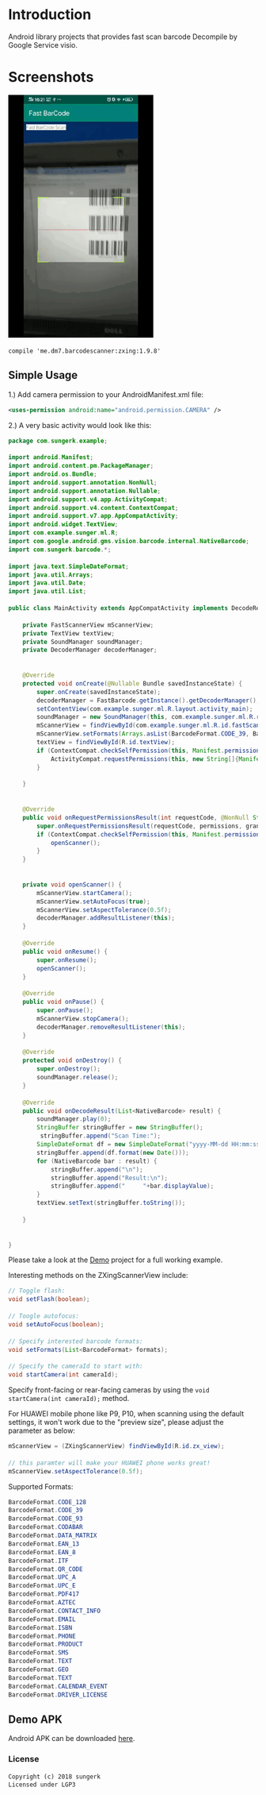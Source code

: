 Introduction
============

Android library projects that provides fast scan barcode
Decompile by Google Service visio.

Screenshots
===========
<img src="https://github.com/sungerk/BarCode/blob/dev/shortcuts/barcode.gif">



`compile 'me.dm7.barcodescanner:zxing:1.9.8'`

Simple Usage
------------

1.) Add camera permission to your AndroidManifest.xml file:

```xml
<uses-permission android:name="android.permission.CAMERA" />
```

2.) A very basic activity would look like this:

```java
package com.sungerk.example;

import android.Manifest;
import android.content.pm.PackageManager;
import android.os.Bundle;
import android.support.annotation.NonNull;
import android.support.annotation.Nullable;
import android.support.v4.app.ActivityCompat;
import android.support.v4.content.ContextCompat;
import android.support.v7.app.AppCompatActivity;
import android.widget.TextView;
import com.example.sunger.ml.R;
import com.google.android.gms.vision.barcode.internal.NativeBarcode;
import com.sungerk.barcode.*;

import java.text.SimpleDateFormat;
import java.util.Arrays;
import java.util.Date;
import java.util.List;

public class MainActivity extends AppCompatActivity implements DecodeResultListener {

    private FastScannerView mScannerView;
    private TextView textView;
    private SoundManager soundManager;
    private DecoderManager decoderManager;


    @Override
    protected void onCreate(@Nullable Bundle savedInstanceState) {
        super.onCreate(savedInstanceState);
        decoderManager = FastBarcode.getInstance().getDecoderManager();
        setContentView(com.example.sunger.ml.R.layout.activity_main);
        soundManager = new SoundManager(this, com.example.sunger.ml.R.raw.hsm_beep);
        mScannerView = findViewById(com.example.sunger.ml.R.id.fastScannerView);
        mScannerView.setFormats(Arrays.asList(BarcodeFormat.CODE_39, BarcodeFormat.CODE_128,BarcodeFormat.QR_CODE));
        textView = findViewById(R.id.textView);
        if (ContextCompat.checkSelfPermission(this, Manifest.permission.CAMERA) != PackageManager.PERMISSION_GRANTED) {
            ActivityCompat.requestPermissions(this, new String[]{Manifest.permission.CAMERA}, 100);
        }

    }


    @Override
    public void onRequestPermissionsResult(int requestCode, @NonNull String[] permissions, @NonNull int[] grantResults) {
        super.onRequestPermissionsResult(requestCode, permissions, grantResults);
        if (ContextCompat.checkSelfPermission(this, Manifest.permission.CAMERA) == PackageManager.PERMISSION_GRANTED) {
            openScanner();
        }
    }


    private void openScanner() {
        mScannerView.startCamera();
        mScannerView.setAutoFocus(true);
        mScannerView.setAspectTolerance(0.5f);
        decoderManager.addResultListener(this);
    }

    @Override
    public void onResume() {
        super.onResume();
        openScanner();
    }

    @Override
    public void onPause() {
        super.onPause();
        mScannerView.stopCamera();
        decoderManager.removeResultListener(this);
    }

    @Override
    protected void onDestroy() {
        super.onDestroy();
        soundManager.release();
    }

    @Override
    public void onDecodeResult(List<NativeBarcode> result) {
        soundManager.play(0);
        StringBuffer stringBuffer = new StringBuffer();
         stringBuffer.append("Scan Time:");
        SimpleDateFormat df = new SimpleDateFormat("yyyy-MM-dd HH:mm:ss");
        stringBuffer.append(df.format(new Date()));
        for (NativeBarcode bar : result) {
            stringBuffer.append("\n");
            stringBuffer.append("Result:\n");
            stringBuffer.append("     "+bar.displayValue);
        }
        textView.setText(stringBuffer.toString());

    }


}


```

Please take a look at the [Demo](https://github.com/sungerk/BarCode/blob/dev/app/src/main/java/com/sungerk/example/MainActivity.java) project for a full working example.


Interesting methods on the ZXingScannerView include:

```java
// Toggle flash:
void setFlash(boolean);

// Toogle autofocus:
void setAutoFocus(boolean);

// Specify interested barcode formats:
void setFormats(List<BarcodeFormat> formats);

// Specify the cameraId to start with:
void startCamera(int cameraId);
```

Specify front-facing or rear-facing cameras by using the `void startCamera(int cameraId);` method.


For HUAWEI mobile phone like P9, P10, when scanning using the default settings, it won't work due to the
"preview size",  please adjust the parameter as below:

```java
mScannerView = (ZXingScannerView) findViewById(R.id.zx_view);

// this paramter will make your HUAWEI phone works great!
mScannerView.setAspectTolerance(0.5f);
```

Supported Formats:

```java
BarcodeFormat.CODE_128
BarcodeFormat.CODE_39
BarcodeFormat.CODE_93
BarcodeFormat.CODABAR
BarcodeFormat.DATA_MATRIX
BarcodeFormat.EAN_13
BarcodeFormat.EAN_8
BarcodeFormat.ITF
BarcodeFormat.QR_CODE
BarcodeFormat.UPC_A
BarcodeFormat.UPC_E
BarcodeFormat.PDF417
BarcodeFormat.AZTEC
BarcodeFormat.CONTACT_INFO
BarcodeFormat.EMAIL
BarcodeFormat.ISBN
BarcodeFormat.PHONE
BarcodeFormat.PRODUCT
BarcodeFormat.SMS
BarcodeFormat.TEXT
BarcodeFormat.GEO
BarcodeFormat.TEXT
BarcodeFormat.CALENDAR_EVENT
BarcodeFormat.DRIVER_LICENSE
```

Demo APK
--------------
Android APK can be downloaded [here](https://github.com/sungerk/BarCode/blob/dev/apk/app-release.apk).


### License

```
Copyright (c) 2018 sungerk
Licensed under LGP3
```
